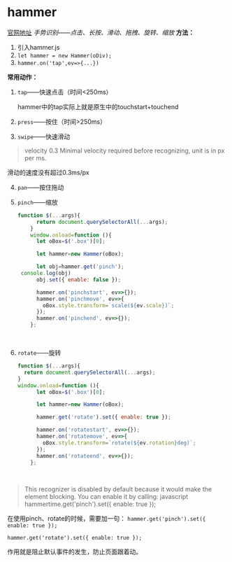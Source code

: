 # hammer
[官网地址](http://hammerjs.github.io)
*手势识别——点击、长按、滑动、拖拽、旋转、缩放*
**方法：**
1. 引入hammer.js
2. `let hammer = new Hammer(oDiv);`
3. `hammer.on('tap',ev=>{...})`

**常用动作：**
1. `tap`——快速点击（时间<250ms）

   hammer中的tap实际上就是原生中的touchstart+touchend

2. `press`——按住（时间>250ms）

3. `swipe`——快速滑动
  >velocity 0.3 	Minimal velocity required before recognizing, unit is in px per ms.

  滑动的速度没有超过0.3ms/px


4. `pan`——按住拖动

5. `pinch`——缩放

   ```javascript
   function $(...args){
         return document.querySelectorAll(...args);
       }
       window.onload=function (){
         let oBox=$('.box')[0];

         let hammer=new Hammer(oBox);

         let obj=hammer.get('pinch');
    console.log(obj)
         obj.set({ enable: false });

         hammer.on('pinchstart', ev=>{});
         hammer.on('pinchmove', ev=>{
           oBox.style.transform=`scale(${ev.scale})`;
         });
         hammer.on('pinchend', ev=>{});
       };
   ```

   ​

6. `rotate`——旋转

   ```javascript
   function $(...args){
     return document.querySelectorAll(...args);
   }
   window.onload=function (){
         let oBox=$('.box')[0];

         let hammer=new Hammer(oBox);

         hammer.get('rotate').set({ enable: true });

         hammer.on('rotatestart', ev=>{});
         hammer.on('rotatemove', ev=>{
           oBox.style.transform=`rotate(${ev.rotation}deg)`;
         });
         hammer.on('rotateend', ev=>{});
       };
   ```

   ​

> This recognizer is disabled by default because it would make the element blocking. You can enable it by calling: javascript hammertime.get('pinch').set({ enable: true }); 

在使用pinch、rotate的时候，需要加一句：
`hammer.get('pinch').set({ enable: true }); `

 `hammer.get('rotate').set({ enable: true }); `

作用就是阻止默认事件的发生，防止页面跟着动。